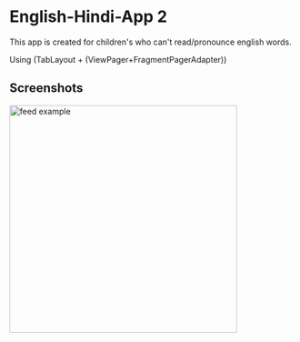 # English-Hindi-App 2
This app is created for children's who can't read/pronounce english words.  

Using (TabLayout + (ViewPager+FragmentPagerAdapter))

## Screenshots

<p>
<img src="https://github.com/chikuiui/English-Hindi-App-2-/assets/97896257/1ac6d6f9-baa0-4c04-b748-e6fc7a8d6b6c" alt="feed example" width = "400" >
</p


